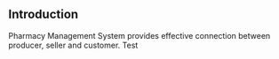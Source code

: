 ## Introduction
Pharmacy Management System provides effective connection between producer, seller and customer.
Test